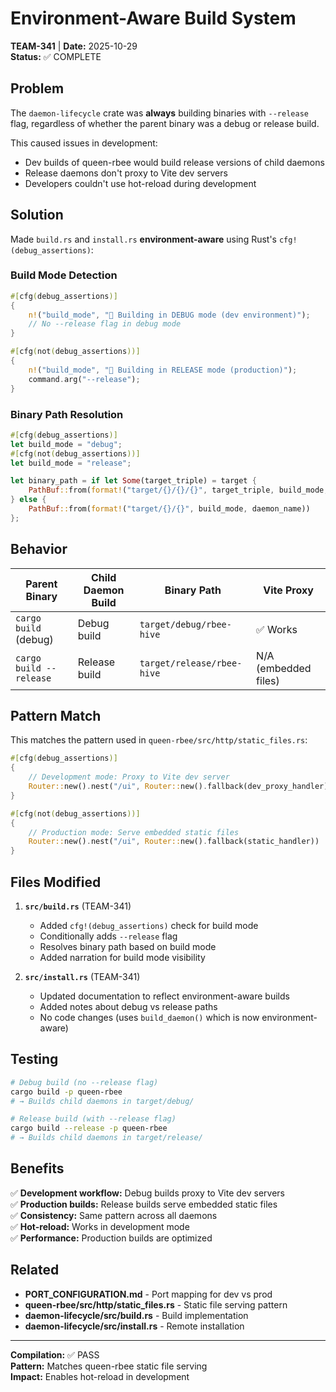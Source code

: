 # Environment-Aware Build System

**TEAM-341** | **Date:** 2025-10-29  
**Status:** ✅ COMPLETE

## Problem

The `daemon-lifecycle` crate was **always** building binaries with `--release` flag, regardless of whether the parent binary was a debug or release build.

This caused issues in development:
- Dev builds of queen-rbee would build release versions of child daemons
- Release daemons don't proxy to Vite dev servers
- Developers couldn't use hot-reload during development

## Solution

Made `build.rs` and `install.rs` **environment-aware** using Rust's `cfg!(debug_assertions)`:

### Build Mode Detection

```rust
#[cfg(debug_assertions)]
{
    n!("build_mode", "🔧 Building in DEBUG mode (dev environment)");
    // No --release flag in debug mode
}

#[cfg(not(debug_assertions))]
{
    n!("build_mode", "🚀 Building in RELEASE mode (production)");
    command.arg("--release");
}
```

### Binary Path Resolution

```rust
#[cfg(debug_assertions)]
let build_mode = "debug";
#[cfg(not(debug_assertions))]
let build_mode = "release";

let binary_path = if let Some(target_triple) = target {
    PathBuf::from(format!("target/{}/{}/{}", target_triple, build_mode, daemon_name))
} else {
    PathBuf::from(format!("target/{}/{}", build_mode, daemon_name))
};
```

## Behavior

| Parent Binary | Child Daemon Build | Binary Path | Vite Proxy |
|---------------|-------------------|-------------|------------|
| `cargo build` (debug) | Debug build | `target/debug/rbee-hive` | ✅ Works |
| `cargo build --release` | Release build | `target/release/rbee-hive` | N/A (embedded files) |

## Pattern Match

This matches the pattern used in `queen-rbee/src/http/static_files.rs`:

```rust
#[cfg(debug_assertions)]
{
    // Development mode: Proxy to Vite dev server
    Router::new().nest("/ui", Router::new().fallback(dev_proxy_handler))
}

#[cfg(not(debug_assertions))]
{
    // Production mode: Serve embedded static files
    Router::new().nest("/ui", Router::new().fallback(static_handler))
}
```

## Files Modified

1. **`src/build.rs`** (TEAM-341)
   - Added `cfg!(debug_assertions)` check for build mode
   - Conditionally adds `--release` flag
   - Resolves binary path based on build mode
   - Added narration for build mode visibility

2. **`src/install.rs`** (TEAM-341)
   - Updated documentation to reflect environment-aware builds
   - Added notes about debug vs release paths
   - No code changes (uses `build_daemon()` which is now environment-aware)

## Testing

```bash
# Debug build (no --release flag)
cargo build -p queen-rbee
# → Builds child daemons in target/debug/

# Release build (with --release flag)
cargo build --release -p queen-rbee
# → Builds child daemons in target/release/
```

## Benefits

✅ **Development workflow:** Debug builds proxy to Vite dev servers  
✅ **Production builds:** Release builds serve embedded static files  
✅ **Consistency:** Same pattern across all daemons  
✅ **Hot-reload:** Works in development mode  
✅ **Performance:** Production builds are optimized  

## Related

- **PORT_CONFIGURATION.md** - Port mapping for dev vs prod
- **queen-rbee/src/http/static_files.rs** - Static file serving pattern
- **daemon-lifecycle/src/build.rs** - Build implementation
- **daemon-lifecycle/src/install.rs** - Remote installation

---

**Compilation:** ✅ PASS  
**Pattern:** Matches queen-rbee static file serving  
**Impact:** Enables hot-reload in development
